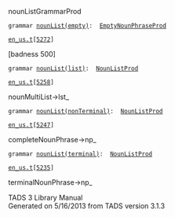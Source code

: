 <span class="title">nounList</span><span class="type">GrammarProd</span>

`grammar `<span class="classExtLink">[`nounList(empty)`](../object/nounList(empty).html)</span>` :   `[`EmptyNounPhraseProd`](../object/EmptyNounPhraseProd.html)

[`en_us.t`](../file/en_us.t.html)`[`[`5272`](../source/en_us.t.html#5272)`]`

<div class="gramrule">

\[badness 500\]

</div>

`grammar `<span class="classExtLink">[`nounList(list)`](../object/nounList(list).html)</span>` :   `[`NounListProd`](../object/NounListProd.html)

[`en_us.t`](../file/en_us.t.html)`[`[`5258`](../source/en_us.t.html#5258)`]`

<div class="gramrule">

nounMultiList-\>lst\_

</div>

`grammar `<span class="classExtLink">[`nounList(nonTerminal)`](../object/nounList(nonTerminal).html)</span>` :   `[`NounListProd`](../object/NounListProd.html)

[`en_us.t`](../file/en_us.t.html)`[`[`5247`](../source/en_us.t.html#5247)`]`

<div class="gramrule">

completeNounPhrase-\>np\_

</div>

`grammar `<span class="classExtLink">[`nounList(terminal)`](../object/nounList(terminal).html)</span>` :   `[`NounListProd`](../object/NounListProd.html)

[`en_us.t`](../file/en_us.t.html)`[`[`5235`](../source/en_us.t.html#5235)`]`

<div class="gramrule">

terminalNounPhrase-\>np\_

</div>

<div class="ftr">

TADS 3 Library Manual  
Generated on 5/16/2013 from TADS version 3.1.3

</div>
